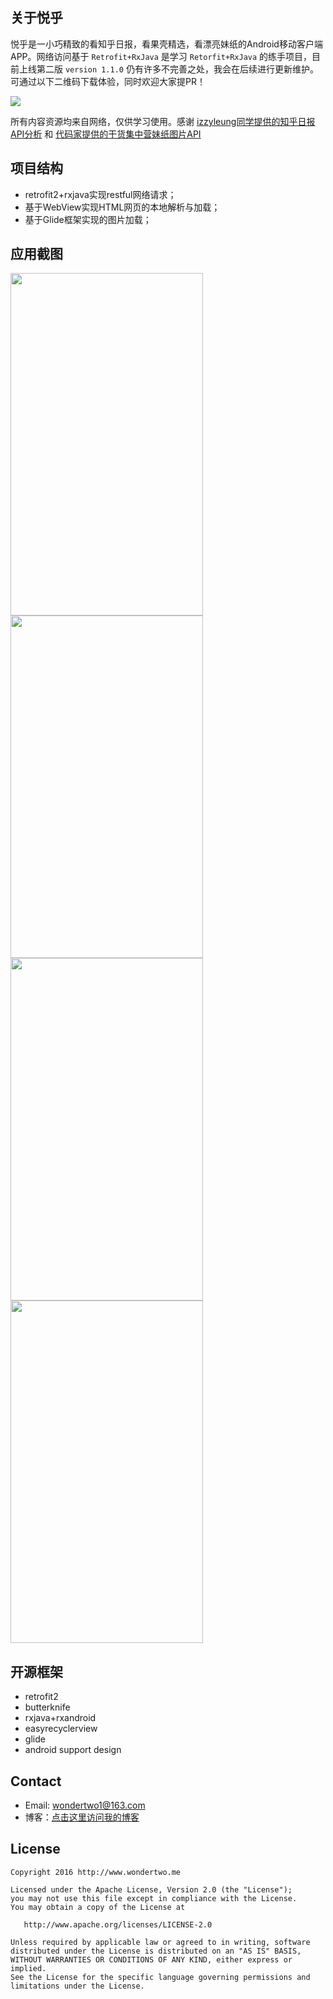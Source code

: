 
## 关于悦乎

悦乎是一小巧精致的看知乎日报，看果壳精选，看漂亮妹纸的Android移动客户端APP。网络访问基于 `Retrofit+RxJava` 是学习 `Retorfit+RxJava` 的练手项目，目前上线第二版 `version 1.1.0` 仍有许多不完善之处，我会在后续进行更新维护。可通过以下二维码下载体验，同时欢迎大家提PR！

![](http://7xt4h7.com1.z0.glb.clouddn.com/Fir.im%E5%86%85%E6%B5%8B%E5%B9%B3%E5%8F%B0-%E6%82%A6%E4%B9%8E-%E4%BA%8C%E7%BB%B4%E7%A0%81.png)

所有内容资源均来自网络，仅供学习使用。感谢 [ izzyleung同学提供的知乎日报API分析](https://github.com/izzyleung/ZhihuDailyPurify/wiki/%E7%9F%A5%E4%B9%8E%E6%97%A5%E6%8A%A5-API-%E5%88%86%E6%9E%90) 和 [代码家提供的干货集中营妹纸图片API](http://gank.io/api/data/%E7%A6%8F%E5%88%A9/1000/1)


## 项目结构
 * retrofit2+rxjava实现restful网络请求；
 * 基于WebView实现HTML网页的本地解析与加载；
 * 基于Glide框架实现的图片加载；


## 应用截图
<img src="app_yuehu_01.jpg" width="308" height="548"/>
<img src="app_yuehu_02.jpg" width="308" height="548"/>

<img src="app_yuehu_03.jpg" width="308" height="548"/>
<img src="app_yuehu_04.jpg" width="308" height="548"/>


## 开源框架
* retrofit2
* butterknife
* rxjava+rxandroid
* easyrecyclerview
* glide
* android support design


## Contact

- Email: wondertwo1@163.com
- 博客：[点击这里访问我的博客](http://www.cnblogs.com/wondertwo/)


## License

    Copyright 2016 http://www.wondertwo.me

    Licensed under the Apache License, Version 2.0 (the "License");
    you may not use this file except in compliance with the License.
    You may obtain a copy of the License at

       http://www.apache.org/licenses/LICENSE-2.0

    Unless required by applicable law or agreed to in writing, software
    distributed under the License is distributed on an "AS IS" BASIS,
    WITHOUT WARRANTIES OR CONDITIONS OF ANY KIND, either express or implied.
    See the License for the specific language governing permissions and
    limitations under the License.

